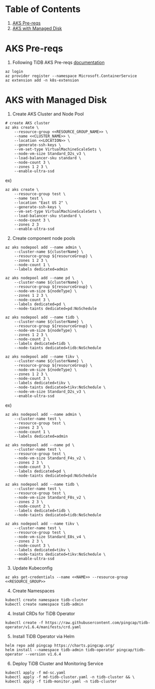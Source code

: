 # Table of Contents
1. [AKS Pre-reqs](#aks-pre-reqs)
2. [AKS with Managed Disk](#aks-with-managed-disk)

# AKS Pre-reqs

1. Following TiDB AKS Pre-reqs [documentation](https://docs.pingcap.com/tidb-in-kubernetes/stable/deploy-on-azure-aks/#prerequisites)

```
az login
az provider register --namespace Microsoft.ContainerService
az extension add -n k8s-extension
```

# AKS with Managed Disk

1. Create AKS Cluster and Node Pool

```
# create AKS cluster
az aks create \
    --resource-group <<RESOURCE_GROUP_NAME>> \
    --name <<CLUSTER_NAME>> \
    --location <<LOCATION>> \
    --generate-ssh-keys \
    --vm-set-type VirtualMachineScaleSets \
    --node-vm-size Standard_D2s_v3 \
    --load-balancer-sku standard \
    --node-count 3 \
    --zones 1 2 3 \
    --enable-ultra-ssd
```
ex)
```
az aks create \
    --resource-group test \
    --name test \
    --location "East US 2" \
    --generate-ssh-keys \
    --vm-set-type VirtualMachineScaleSets \
    --load-balancer-sku standard \
    --node-count 3 \
    --zones 2 3
    --enable-ultra-ssd
```

2. Create component node pools

```
az aks nodepool add --name admin \
    --cluster-name ${clusterName} \
    --resource-group ${resourceGroup} \
    --zones 1 2 3 \
    --node-count 1 \
    --labels dedicated=admin

az aks nodepool add --name pd \
    --cluster-name ${clusterName} \
    --resource-group ${resourceGroup} \
    --node-vm-size ${nodeType} \
    --zones 1 2 3 \
    --node-count 3 \
    --labels dedicated=pd \
    --node-taints dedicated=pd:NoSchedule

az aks nodepool add --name tidb \
    --cluster-name ${clusterName} \
    --resource-group ${resourceGroup} \
    --node-vm-size ${nodeType} \
    --zones 1 2 3 \
    --node-count 2 \
    --labels dedicated=tidb \
    --node-taints dedicated=tidb:NoSchedule

az aks nodepool add --name tikv \
    --cluster-name ${clusterName} \
    --resource-group ${resourceGroup} \
    --node-vm-size ${nodeType} \
    --zones 1 2 3 \
    --node-count 3 \
    --labels dedicated=tikv \
    --node-taints dedicated=tikv:NoSchedule \
    --node-vm-size Standard_D2s_v3 \
    --enable-ultra-ssd
```

ex)

```
az aks nodepool add --name admin \
    --cluster-name test \
    --resource-group test \
    --zones 2 3 \
    --node-count 1 \
    --labels dedicated=admin

az aks nodepool add --name pd \
    --cluster-name test \
    --resource-group test \
    --node-vm-size Standard_F4s_v2 \
    --zones 2 3 \
    --node-count 3 \
    --labels dedicated=pd \
    --node-taints dedicated=pd:NoSchedule

az aks nodepool add --name tidb \
    --cluster-name test \
    --resource-group test \
    --node-vm-size Standard_F8s_v2 \
    --zones 2 3 \
    --node-count 2 \
    --labels dedicated=tidb \
    --node-taints dedicated=tidb:NoSchedule

az aks nodepool add --name tikv \
    --cluster-name test \
    --resource-group test \
    --node-vm-size Standard_E8s_v4 \
    --zones 2 3 \
    --node-count 3 \
    --labels dedicated=tikv \
    --node-taints dedicated=tikv:NoSchedule \
    --enable-ultra-ssd
```

3. Update Kubeconfig
```
az aks get-credentials --name <<NAME>> --resource-group <<RESOURCE_GROUP>>
```


4. Create Namespaces

```
kubectl create namespace tidb-cluster
kubectl create namespace tidb-admin
```

4. Install CRDs for TiDB Operator

```
kubectl create -f https://raw.githubusercontent.com/pingcap/tidb-operator/v1.6.4/manifests/crd.yaml
```

5. Install TiDB Operator via Helm

```
helm repo add pingcap https://charts.pingcap.org/
helm install --namespace tidb-admin tidb-operator pingcap/tidb-operator --version v1.6.4
```

6. Deploy TiDB Cluster and Monitoring Service

```
kubectl apply -f md-sc.yaml
kubectl apply -f md-tidb-cluster.yaml -n tidb-cluster && \
kubectl apply -f tidb-monitor.yaml -n tidb-cluster
```
